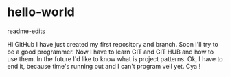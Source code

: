 # hello-world
readme-edits

Hi GitHub
I have just created my first repository and branch. Soon I'll try to be a good programmer. Now I have to learn GIT and GIT HUB and how to use them.  In the future I'd like to know what is project patterns. Ok, I have to end it, because time's running out and I can't program  vell yet. 
Cya !

